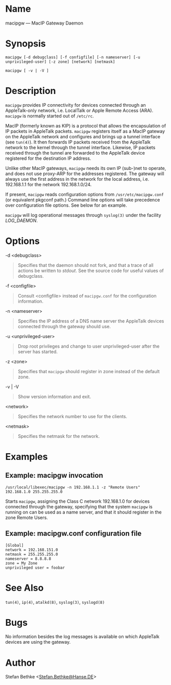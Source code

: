 # Name

macipgw — MacIP Gateway Daemon

# Synopsis

`macipgw [-d debugclass] [-f configfile] [-n nameserver] [-u unprivileged-user] [-z zone] [network] [netmask]`

`macipgw [ -v | -V ]`

# Description

`macipgw` provides IP connectivity for devices connected through an
AppleTalk-only network, i.e. LocalTalk or Apple Remote Access (ARA).
`macipgw` is normally started out of `/etc/rc`.

MacIP (formerly known as KIP) is a protocol that allows the
encapsulation of IP packets in AppleTalk packets. `macipgw` registers
itself as a MacIP gateway on the AppleTalk network and configures and
brings up a tunnel interface (see `tun(4)`). It then forwards IP packets
received from the AppleTalk network to the kernel through the tunnel
interface. Likewise, IP packets received through the tunnel are
forwarded to the AppleTalk device registered for the destination IP
address.

Unlike other MacIP gateways, `macipgw` needs its own IP (sub-)net to
operate, and does not use proxy-ARP for the addresses registered. The
gateway will always use the first address in the network for the local
address, i.e. 192.168.1.1 for the network 192.168.1.0/24.

If present, `macipgw` reads configuration options from
`/usr/etc/macipgw.conf` (or equivalent pkgconf path.) Command line
options will take precedence over configuration file options. See below
for an example.

`macipgw` will log operational messages through `syslog(3)` under the
facility *LOG_DAEMON*.

# Options

-d <debugclass\>

> Specifies that the daemon should not fork, and that a trace of all
actions be written to *stdout*. See the source code for useful values of
debugclass.

-f <configfile\>

> Consult <configfile\> instead of `macipgw.conf` for the configuration
information.

-n <nameserver\>

> Specifies the IP address of a DNS name server the AppleTalk devices
connected through the gateway should use.

-u <unprivileged-user\>

> Drop root privileges and change to user unprivileged-user after the
server has started.

-z <zone\>

> Specifies that `macipgw` should register in zone instead of the default
zone.

-v | -V

> Show version information and exit.

<network\>

> Specifies the network number to use for the clients.

<netmask\>

> Specifies the netmask for the network.

# Examples

## Example: macipgw invocation

    /usr/local/libexec/macipgw -n 192.168.1.1 -z "Remote Users" 192.168.1.0 255.255.255.0

Starts `macipgw`, assigning the Class C network 192.168.1.0 for devices
connected through the gateway, specifying that the system `macipgw` is
running on can be used as a name server, and that it should register in
the zone Remote Users.

## Example: macipgw.conf configuration file

    [Global]
    network = 192.168.151.0
    netmask = 255.255.255.0
    nameserver = 8.8.8.8
    zone = My Zone
    unprivileged user = foobar

# See Also

`tun(4)`, `ip(4)`, `atalkd(8)`, `syslog(3)`, `syslogd(8)`

# Bugs

No information besides the log messages is available on which AppleTalk
devices are using the gateway.

# Author

Stefan Bethke <Stefan.Bethke@Hanse.DE\>
